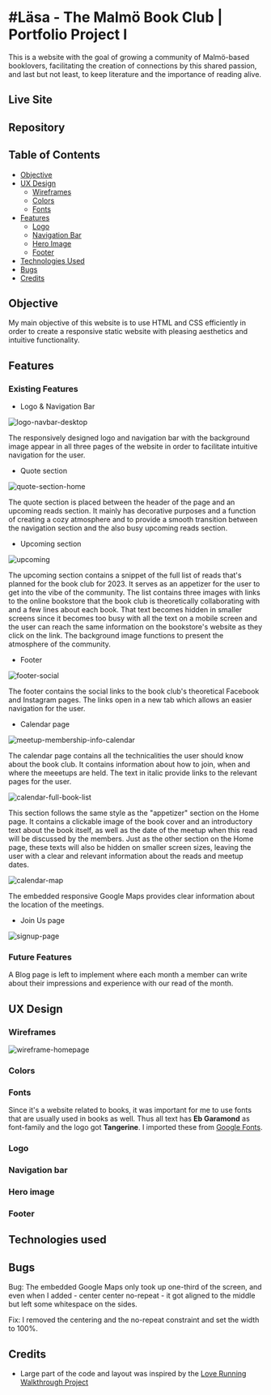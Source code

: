 # __#Läsa - The Malmö Book Club | Portfolio Project I__

This is a website with the goal of growing a community of Malmö-based booklovers, facilitating the creation of connections by this shared passion, and last but not least, to keep literature and the importance of reading alive.

## Live Site

## Repository

## __Table of Contents__
- [Objective](#objective)
- [UX Design](#ux-design)
    - [Wireframes](#wireframes)
    - [Colors](#colors)
    - [Fonts](#fonts)
- [Features](#features)
    - [Logo](#logo)
    - [Navigation Bar](#navigation-bar)
    - [Hero Image](#hero-image)
    - [Footer](#footer)
- [Technologies Used](#technologies-used)
- [Bugs](#bugs)
- [Credits](#credits)

## Objective

My main objective of this website is to use HTML and CSS efficiently in order to create a responsive static website with pleasing aesthetics and intuitive functionality.

## Features
### Existing Features

- Logo & Navigation Bar

![logo-navbar-desktop](assets/docs/logo-navbar-header.png "logo-navbar")

The responsively designed logo and navigation bar with the background image appear in all three pages of the website in order to facilitate intuitive navigation for the user.

- Quote section

![quote-section-home](assets/docs/quote-section-home.png "quote")

The quote section is placed between the header of the page and an upcoming reads section. It mainly has decorative purposes and a function of creating a cozy atmosphere and to provide a smooth transition between the navigation section and the also busy upcoming reads section.

- Upcoming section

![upcoming](assets/docs/upcoming-snippet-home.png "upcoming-reads")

The upcoming section contains a snippet of the full list of reads that's planned for the book club for 2023. It serves as an appetizer for the user to get into the vibe of the community. The list contains three images with links to the online bookstore that the book club is theoretically collaborating with and a few lines about each book. That text becomes hidden in smaller screens since it becomes too busy with all the text on a mobile screen and the user can reach the same information on the bookstore's website as they click on the link.
The background image functions to present the atmosphere of the community.

- Footer

![footer-social](assets/docs/footer-social.png "footer-social-links")

The footer contains the social links to the book club's theoretical Facebook and Instagram pages. The links open in a new tab which allows an easier navigation for the user.

- Calendar page

![meetup-membership-info-calendar](assets/docs/meetup-info-calendar.png "meetup-membership-info-calendar")

The calendar page contains all the technicalities the user should know about the book club. It contains information about how to join, when and where the meeetups are held. The text in italic provide links to the relevant pages for the user.

![calendar-full-book-list](assets/docs/calendar-page.png "calendar-full")

This section follows the same style as the "appetizer" section on the Home page. It contains a clickable image of the book cover and an introductory text about the book itself, as well as the date of the meetup when this read will be discussed by the members.
Just as the other section on the Home page, these texts will also be hidden on smaller screen sizes, leaving the user with a clear and relevant information about the reads and meetup dates.

![calendar-map](assets/docs/map-calendar.png "map")

The embedded responsive Google Maps provides clear information about the location of the meetings.

- Join Us page

![signup-page](assets/docs/signup-page.png "signup-page")



### Future Features

A Blog page is left to implement where each month a member can write about their impressions and experience with our read of the month. 

## UX Design



### Wireframes

![wireframe-homepage](assets/docs/wireframe-mockup.png "wireframe-homepage")

### Colors

### Fonts

Since it's a website related to books, it was important for me to use fonts that are usually used in books as well.
Thus all text has **Eb Garamond** as font-family and the logo got **Tangerine**.
I imported these from [Google Fonts](https://fonts.google.com/).

### Logo

### Navigation bar

### Hero image

### Footer



## Technologies used

## Bugs

Bug: The embedded Google Maps only took up one-third of the screen, and even when I added - center center no-repeat - it got aligned to the middle but left some whitespace on the sides.

Fix: I removed the centering and the no-repeat constraint and set the width to 100%.

## Credits
- Large part of the code and layout was inspired by the [Love Running Walkthrough Project](https://github.com/vivienrauch/love-running)

##

